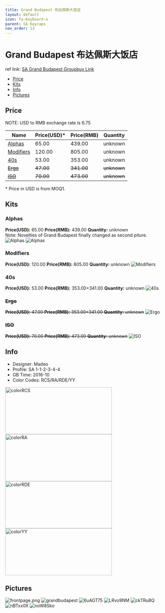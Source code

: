 ```yaml
---
title: Grand Budapest 布达佩斯大饭店
layout: default
icon: fa-keyboard-o
parent: SA Keycaps
nav_order: 13
---
```


# Grand Budapest 布达佩斯大饭店

ref link: [SA Grand Budapest Groupbuy Link](https://geekhack.org/index.php?topic=85413.0)

* [Price](#price)
* [Kits](#kits)
* [Info](#info)
* [Pictures](#pictures)

## Price

NOTE: USD to RMB exchange rate is 6.75

| Name          | Price(USD)*   | Price(RMB)  | Quantity |
| ------------- | ------------- | ----------- | -------- |
|[Alphas](#alphas)|65.00|439.00|unknown|
|[Modifiers](#modifiers)|120.00|805.00|unknown|
|[40s](#40s)|53.00|353.00|unknown|
|~~[Ergo](#ergo)~~|~~47.00~~|~~341.00~~|~~unknown~~|
|~~[iSO](#iso)~~|~~70.00~~|~~473.00~~|~~unknown~~|

\* Price in USD is from MOQ1.

## Kits
### Alphas
**Price(USD):** 65.00    **Price(RMB):** 439.00    **Quantity:** unknown  
Note: Novelties of Grand Budapest finally changed as second piture.
<img src="{{ 'assets/images/sa-keycaps/grandbudapest/kits_pics/alphas.png' | relative_url }}" alt="Alphas" class="image featured">
<img src="{{ 'assets/images/sa-keycaps/grandbudapest/kits_pics/novelties.jpeg' | relative_url }}" alt="Alphas" class="image featured">

### Modifiers
**Price(USD):** 120.00    **Price(RMB):** 805.00    **Quantity:** unknown
<img src="{{ 'assets/images/sa-keycaps/grandbudapest/kits_pics/modifiers.jpg' | relative_url }}" alt="Modifiers" class="image featured">

### 40s
**Price(USD):** 53.00    **Price(RMB):** 353.00+341.00    **Quantity:** unknown
<img src="{{ 'assets/images/sa-keycaps/grandbudapest/kits_pics/40s.jpg' | relative_url }}" alt="40s" class="image featured">

### ~~Ergo~~
~~**Price(USD):** 47.00    **Price(RMB):** 353.00+341.00    **Quantity:** unknown~~
<img src="{{ 'assets/images/sa-keycaps/grandbudapest/kits_pics/ergo.jpg' | relative_url }}" alt="Ergo" class="image featured">

### ~~ISO~~
~~**Price(USD):** 70.00    **Price(RMB):** 473.00    **Quantity:** unknown~~
<img src="{{ 'assets/images/sa-keycaps/grandbudapest/kits_pics/iso.jpg' | relative_url }}" alt="ISO" class="image featured">

## Info
* Designer: Madeo
* Profile: SA 1-1-2-3-4-4
* GB Time: 2016-10
* Color Codes: RCS/RA/RDE/YY  
<img src="{{ 'assets/images/sa-keycaps/SP_ColorCodes/abs/SP_Abs_ColorCodes_RCS.png' | relative_url }}" alt="colorRCS" height="150" width="340">
<img src="{{ 'assets/images/sa-keycaps/SP_ColorCodes/abs/SP_Abs_ColorCodes_RA.png' | relative_url }}" alt="colorRA" height="150" width="340">
<img src="{{ 'assets/images/sa-keycaps/SP_ColorCodes/abs/SP_Abs_ColorCodes_RDE.png' | relative_url }}" alt="colorRDE" height="150" width="340">
<img src="{{ 'assets/images/sa-keycaps/SP_ColorCodes/abs/SP_Abs_ColorCodes_YY.png' | relative_url }}" alt="colorYY" height="150" width="340">

## Pictures
<img src="{{ 'assets/images/sa-keycaps/grandbudapest/rendering_pics/frontpage.png' | relative_url }}" alt="frontpage.png" class="image featured">
<img src="{{ 'assets/images/sa-keycaps/grandbudapest/rendering_pics/grandbudapest.png' | relative_url }}" alt="grandbudapest" class="image featured">
<img src="{{ 'assets/images/sa-keycaps/grandbudapest/rendering_pics/6uAGT75.jpg' | relative_url }}" alt="6uAGT75" class="image featured">
<img src="{{ 'assets/images/sa-keycaps/grandbudapest/rendering_pics/LRvo9NM.jpg' | relative_url }}" alt="LRvo9NM" class="image featured">
<img src="{{ 'assets/images/sa-keycaps/grandbudapest/rendering_pics/ckTRu8Q.jpg' | relative_url }}" alt="ckTRu8Q" class="image featured">
<img src="{{ 'assets/images/sa-keycaps/grandbudapest/rendering_pics/nBTxx0X.jpg' | relative_url }}" alt="nBTxx0X" class="image featured">
<img src="{{ 'assets/images/sa-keycaps/grandbudapest/rendering_pics/noW8Sko.jpg' | relative_url }}" alt="noW8Sko" class="image featured">
